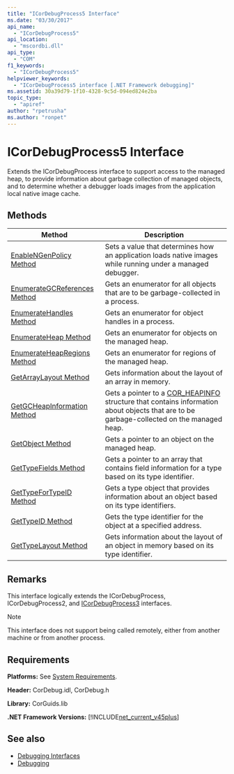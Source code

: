 ```yaml
---
title: "ICorDebugProcess5 Interface"
ms.date: "03/30/2017"
api_name: 
  - "ICorDebugProcess5"
api_location: 
  - "mscordbi.dll"
api_type: 
  - "COM"
f1_keywords: 
  - "ICorDebugProcess5"
helpviewer_keywords: 
  - "ICorDebugProcess5 interface [.NET Framework debugging]"
ms.assetid: 30a39d79-1f10-4328-9c5d-094ed824e2ba
topic_type: 
  - "apiref"
author: "rpetrusha"
ms.author: "ronpet"
---
```

# ICorDebugProcess5 Interface
Extends the ICorDebugProcess interface to support access to the managed heap, to provide information about garbage collection of managed objects, and to determine whether a debugger loads images from the application local native image cache.  
  
## Methods  
  
|Method|Description|  
|------------|-----------------|  
|[EnableNGenPolicy Method](../../../../docs/framework/unmanaged-api/debugging/icordebugprocess5-enablengenpolicy-method.md)|Sets a value that determines how an application loads native images while running under a managed debugger.|  
|[EnumerateGCReferences Method](../../../../docs/framework/unmanaged-api/debugging/icordebugprocess5-enumerategcreferences-method.md)|Gets an enumerator for all objects that are to be garbage-collected in a process.|  
|[EnumerateHandles Method](../../../../docs/framework/unmanaged-api/debugging/icordebugprocess5-enumeratehandles-method.md)|Gets an enumerator for object handles in a process.|  
|[EnumerateHeap Method](../../../../docs/framework/unmanaged-api/debugging/icordebugprocess5-enumerateheap-method.md)|Gets an enumerator for objects on the managed heap.|  
|[EnumerateHeapRegions Method](../../../../docs/framework/unmanaged-api/debugging/icordebugprocess5-enumerateheapregions-method.md)|Gets an enumerator for regions of the managed heap.|  
|[GetArrayLayout Method](../../../../docs/framework/unmanaged-api/debugging/icordebugprocess5-getarraylayout-method.md)|Gets information about the layout of an array in memory.|  
|[GetGCHeapInformation Method](../../../../docs/framework/unmanaged-api/debugging/icordebugprocess5-getgcheapinformation-method.md)|Gets a pointer to a [COR_HEAPINFO](../../../../docs/framework/unmanaged-api/debugging/cor-heapinfo-structure.md) structure that contains information about objects that are to be garbage-collected on the managed heap.|  
|[GetObject Method](../../../../docs/framework/unmanaged-api/debugging/icordebugprocess5-getobject-method.md)|Gets a pointer to an object on the managed heap.|  
|[GetTypeFields Method](../../../../docs/framework/unmanaged-api/debugging/icordebugprocess5-gettypefields-method.md)|Gets a pointer to an array that contains field information for a type based on its type identifier.|  
|[GetTypeForTypeID Method](../../../../docs/framework/unmanaged-api/debugging/icordebugprocess5-gettypefortypeid-method.md)|Gets a type object that provides information about an object based on its type identifiers.|  
|[GetTypeID Method](../../../../docs/framework/unmanaged-api/debugging/icordebugprocess5-gettypeid-method.md)|Gets the type identifier for the object at a specified address.|  
|[GetTypeLayout Method](../../../../docs/framework/unmanaged-api/debugging/icordebugprocess5-gettypelayout-method.md)|Gets information about the layout of an object in memory based on its type identifier.|  
  
## Remarks  
 This interface logically extends the ICorDebugProcess, ICorDebugProcess2, and [ICorDebugProcess3](../../../../docs/framework/unmanaged-api/debugging/icordebugprocess3-interface.md) interfaces.  
  
> [!NOTE]
>  This interface does not support being called remotely, either from another machine or from another process.  
  
## Requirements  
 **Platforms:** See [System Requirements](../../../../docs/framework/get-started/system-requirements.md).  
  
 **Header:** CorDebug.idl, CorDebug.h  
  
 **Library:** CorGuids.lib  
  
 **.NET Framework Versions:** [!INCLUDE[net_current_v45plus](../../../../includes/net-current-v45plus-md.md)]  
  
## See also
- [Debugging Interfaces](../../../../docs/framework/unmanaged-api/debugging/debugging-interfaces.md)
- [Debugging](../../../../docs/framework/unmanaged-api/debugging/index.md)
